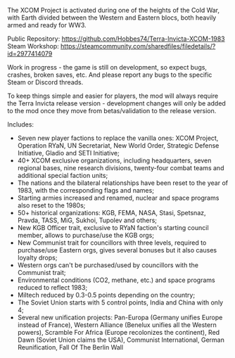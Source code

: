The XCOM Project is activated during one of the heights of the Cold War, with Earth divided between the Western and Eastern blocs, both heavily armed and ready for WW3.

Public Repository: https://github.com/Hobbes74/Terra-Invicta-XCOM-1983
Steam Workshop: https://steamcommunity.com/sharedfiles/filedetails/?id=2977414079

Work in progress - the game is still on development, so expect bugs, crashes, broken saves, etc. And please report any bugs to the specific Steam or Discord threads.

To keep things simple and easier for players, the mod will always require the Terra Invicta release version - development changes will only be added to the mod once they move from betas/validation to the release version.

Includes:
* Seven new player factions to replace the vanilla ones: XCOM Project, Operation RYaN, UN Secretariat, New World Order, Strategic Defense Initiative, Gladio and SETI Initiative;
* 40+ XCOM exclusive organizations, including headquarters, seven regional bases, nine research divisions, twenty-four combat teams and additional special faction units;
* The nations and the bilateral relationships have been reset to the year of 1983, with the corresponding flags and names;
* Starting armies increased and renamed, nuclear and space programs also reset to the 1980s;
* 50+ historical organizations: KGB, FEMA, NASA, Stasi, Spetsnaz, Pravda, TASS, MiG, Sukhoi, Tupolev and others;
* New KGB Officer trait, exclusive to RYaN faction's starting council member, allows to purchase/use the KGB orgs;
* New Communist trait for councillors with three levels, required to purchase/use Eastern orgs, gives several bonuses but it also causes loyalty drops;
* Western orgs can't be purchased/used by councillors with the Communist trait;
* Environmental conditions (CO2, methane, etc.) and space programs reduced to reflect 1983;
* Miltech reduced by 0.3-0.5 points depending on the country;
* The Soviet Union starts with 5 control points, India and China with only 4;
* Several new unification projects: Pan-Europa (Germany unifies Europe instead of France), Western Alliance (Benelux unifies all the Western powers), Scramble For Africa (Europe recolonizes the continent), Red Dawn (Soviet Union claims the USA), Communist International, German Reunification, Fall Of The Berlin Wall
